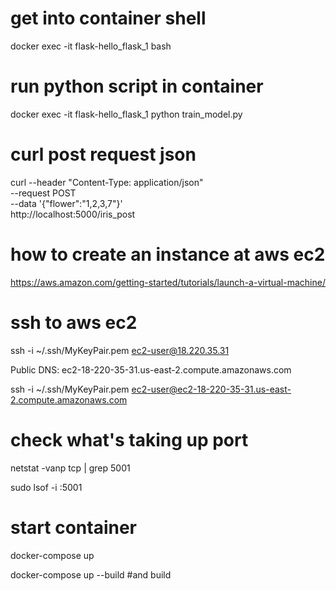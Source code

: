 # get into container shell
docker exec -it flask-hello_flask_1 bash

# run python script in container
docker exec -it flask-hello_flask_1 python train_model.py

# curl post request json
curl --header "Content-Type: application/json" \
  --request POST \
  --data '{"flower":"1,2,3,7"}' \
  http://localhost:5000/iris_post

  # how to create an instance at aws ec2
  https://aws.amazon.com/getting-started/tutorials/launch-a-virtual-machine/

  # ssh to aws ec2
ssh -i ~/.ssh/MyKeyPair.pem ec2-user@18.220.35.31

Public DNS: ec2-18-220-35-31.us-east-2.compute.amazonaws.com

ssh -i ~/.ssh/MyKeyPair.pem ec2-user@ec2-18-220-35-31.us-east-2.compute.amazonaws.com

# check what's taking up port
netstat -vanp tcp | grep 5001

sudo lsof -i :5001

# start container
docker-compose up

docker-compose up --build #and build
